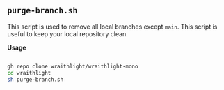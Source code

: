 ## `purge-branch.sh`
This script is used to remove all local branches except `main`.
This script is useful to keep your local repository clean.

**Usage**
```sh

gh repo clone wraithlight/wraithlight-mono
cd wraithlight
sh purge-branch.sh

```
